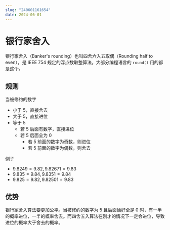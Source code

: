 ```yaml
---
slug: "240601161654"
date: 2024-06-01
---
```


# 银行家舍入

银行家舍入（Banker's rounding）也叫四舍六入五取偶（Rounding half to even），是 IEEE 754 规定的浮点数取整算法。大部分编程语言的 `round()` 用的都是这个。

## 规则

当被修约的数字

- 小于 5，直接舍去
- 大于 5，直接进位
- 等于 5
    - 若 5 后面有数字，直接进位
    - 若 5 后面全为 0
        - 若 5 前面的数字为奇数，则进位
        - 若 5 前面的数字为偶数，则舍去

例子

- $9.8249=9.82, 9.82671=9.83$
- $9.835=9.84, 9.8351=9.84$
- $9.825=9.82, 9.82501=9.83$


## 优势

银行家舍入算法要更加公平。当被修约的数字为 5 且后面恰好全是 0 时，有一半的概率进位，一半的概率舍去。而四舍五入算法在刚才的情况下一定会进位，导致进位的概率大于舍去的概率。

